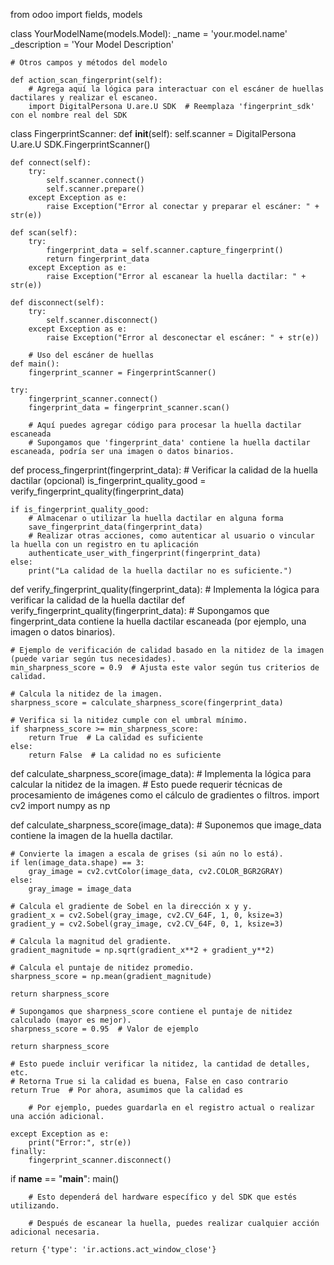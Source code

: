 from odoo import fields, models

class YourModelName(models.Model):
    _name = 'your.model.name'
    _description = 'Your Model Description'

    # Otros campos y métodos del modelo

    def action_scan_fingerprint(self):
        # Agrega aquí la lógica para interactuar con el escáner de huellas dactilares y realizar el escaneo.
        import DigitalPersona U.are.U SDK  # Reemplaza 'fingerprint_sdk' con el nombre real del SDK

class FingerprintScanner:
    def __init__(self):
        self.scanner = DigitalPersona U.are.U SDK.FingerprintScanner()

    def connect(self):
        try:
            self.scanner.connect()
            self.scanner.prepare()
        except Exception as e:
            raise Exception("Error al conectar y preparar el escáner: " + str(e))

    def scan(self):
        try:
            fingerprint_data = self.scanner.capture_fingerprint()
            return fingerprint_data
        except Exception as e:
            raise Exception("Error al escanear la huella dactilar: " + str(e))

    def disconnect(self):
        try:
            self.scanner.disconnect()
        except Exception as e:
            raise Exception("Error al desconectar el escáner: " + str(e))

        # Uso del escáner de huellas
    def main():
        fingerprint_scanner = FingerprintScanner()

    try:
        fingerprint_scanner.connect()
        fingerprint_data = fingerprint_scanner.scan()

        # Aquí puedes agregar código para procesar la huella dactilar escaneada
        # Supongamos que 'fingerprint_data' contiene la huella dactilar escaneada, podría ser una imagen o datos binarios.
def process_fingerprint(fingerprint_data):
        # Verificar la calidad de la huella dactilar (opcional)
    is_fingerprint_quality_good = verify_fingerprint_quality(fingerprint_data)

    if is_fingerprint_quality_good:
        # Almacenar o utilizar la huella dactilar en alguna forma
        save_fingerprint_data(fingerprint_data)
        # Realizar otras acciones, como autenticar al usuario o vincular la huella con un registro en tu aplicación
        authenticate_user_with_fingerprint(fingerprint_data)
    else:
        print("La calidad de la huella dactilar no es suficiente.")

def verify_fingerprint_quality(fingerprint_data):
    # Implementa la lógica para verificar la calidad de la huella dactilar
    def verify_fingerprint_quality(fingerprint_data):
    # Supongamos que fingerprint_data contiene la huella dactilar escaneada (por ejemplo, una imagen o datos binarios).

    # Ejemplo de verificación de calidad basado en la nitidez de la imagen (puede variar según tus necesidades).
    min_sharpness_score = 0.9  # Ajusta este valor según tus criterios de calidad.

    # Calcula la nitidez de la imagen.
    sharpness_score = calculate_sharpness_score(fingerprint_data)

    # Verifica si la nitidez cumple con el umbral mínimo.
    if sharpness_score >= min_sharpness_score:
        return True  # La calidad es suficiente
    else:
        return False  # La calidad no es suficiente

def calculate_sharpness_score(image_data):
    # Implementa la lógica para calcular la nitidez de la imagen.
    # Esto puede requerir técnicas de procesamiento de imágenes como el cálculo de gradientes o filtros.
import cv2
import numpy as np

def calculate_sharpness_score(image_data):
    # Suponemos que image_data contiene la imagen de la huella dactilar.
    
    # Convierte la imagen a escala de grises (si aún no lo está).
    if len(image_data.shape) == 3:
        gray_image = cv2.cvtColor(image_data, cv2.COLOR_BGR2GRAY)
    else:
        gray_image = image_data

    # Calcula el gradiente de Sobel en la dirección x y y.
    gradient_x = cv2.Sobel(gray_image, cv2.CV_64F, 1, 0, ksize=3)
    gradient_y = cv2.Sobel(gray_image, cv2.CV_64F, 0, 1, ksize=3)

    # Calcula la magnitud del gradiente.
    gradient_magnitude = np.sqrt(gradient_x**2 + gradient_y**2)

    # Calcula el puntaje de nitidez promedio.
    sharpness_score = np.mean(gradient_magnitude)

    return sharpness_score

    # Supongamos que sharpness_score contiene el puntaje de nitidez calculado (mayor es mejor).
    sharpness_score = 0.95  # Valor de ejemplo

    return sharpness_score

    # Esto puede incluir verificar la nitidez, la cantidad de detalles, etc.
    # Retorna True si la calidad es buena, False en caso contrario
    return True  # Por ahora, asumimos que la calidad es

        # Por ejemplo, puedes guardarla en el registro actual o realizar una acción adicional.

    except Exception as e:
        print("Error:", str(e))
    finally:
        fingerprint_scanner.disconnect()

if __name__ == "__main__":
     main()

        # Esto dependerá del hardware específico y del SDK que estés utilizando.

        # Después de escanear la huella, puedes realizar cualquier acción adicional necesaria.

    return {'type': 'ir.actions.act_window_close'}

